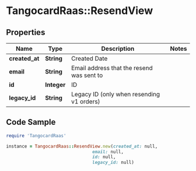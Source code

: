 # TangocardRaas::ResendView

## Properties

Name | Type | Description | Notes
------------ | ------------- | ------------- | -------------
**created_at** | **String** | Created Date | 
**email** | **String** | Email address that the resend was sent to | 
**id** | **Integer** | ID | 
**legacy_id** | **String** | Legacy ID (only when resending v1 orders) | 

## Code Sample

```ruby
require 'TangocardRaas'

instance = TangocardRaas::ResendView.new(created_at: null,
                                 email: null,
                                 id: null,
                                 legacy_id: null)
```



